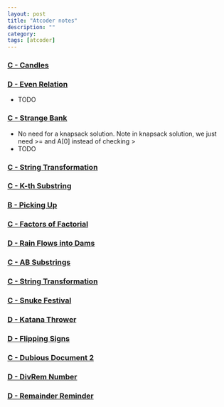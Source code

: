 ```yaml
---
layout: post
title: "Atcoder notes"
description: ""
category: 
tags: [atcoder]
---
```


### [C - Candles](https://atcoder.jp/contests/abc107/tasks/arc101_a)

### [D - Even Relation](https://atcoder.jp/contests/abc126/tasks/abc126_d)
* TODO

### [C - Strange Bank](https://atcoder.jp/contests/abc099/tasks/abc099_c)
* No need for a knapsack solution. Note in knapsack solution, we just need >= and A[0] instead of checking >
* TODO

### [C - String Transformation](https://atcoder.jp/contests/abc110/tasks/abc110_c)

### [C - K-th Substring](https://atcoder.jp/contests/arc097/tasks/arc097_a)

### [B - Picking Up](https://atcoder.jp/contests/diverta2019-2/tasks/diverta2019_2_b)

### [C - Factors of Factorial](https://atcoder.jp/contests/arc067/tasks/arc067_a)

### [D - Rain Flows into Dams](https://atcoder.jp/contests/abc133/tasks/abc133_d)

### [C - AB Substrings](https://atcoder.jp/contests/diverta2019/tasks/diverta2019_c)

### [C - String Transformation](https://atcoder.jp/contests/abc110/tasks/abc110_c)

### [C - Snuke Festival](https://atcoder.jp/contests/arc084/tasks/arc084_a)

### [D - Katana Thrower](https://atcoder.jp/contests/abc085/tasks/abc085_d)

### [D - Flipping Signs](https://atcoder.jp/contests/abc125/tasks/abc125_d)

### [C - Dubious Document 2](https://atcoder.jp/contests/abc076/tasks/abc076_c)

### [D - DivRem Number](https://atcoder.jp/contests/diverta2019/tasks/diverta2019_d)

### [D - Remainder Reminder](https://atcoder.jp/contests/arc091/tasks/arc091_b)
